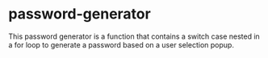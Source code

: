 # password-generator

This password generator is a function that contains a switch case nested in a for loop to generate a password based on a user selection popup.
